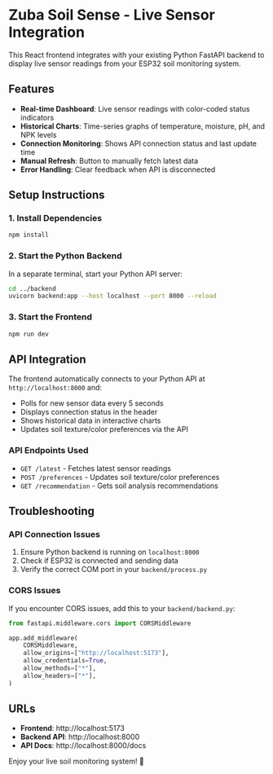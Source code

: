 # Zuba Soil Sense - Live Sensor Integration

This React frontend integrates with your existing Python FastAPI backend to display live sensor readings from your ESP32 soil monitoring system.

## Features
- **Real-time Dashboard**: Live sensor readings with color-coded status indicators
- **Historical Charts**: Time-series graphs of temperature, moisture, pH, and NPK levels
- **Connection Monitoring**: Shows API connection status and last update time
- **Manual Refresh**: Button to manually fetch latest data
- **Error Handling**: Clear feedback when API is disconnected

## Setup Instructions

### 1. Install Dependencies
```bash
npm install
```

### 2. Start the Python Backend
In a separate terminal, start your Python API server:
```bash
cd ../backend
uvicorn backend:app --host localhost --port 8000 --reload
```

### 3. Start the Frontend
```bash
npm run dev
```

## API Integration

The frontend automatically connects to your Python API at `http://localhost:8000` and:
- Polls for new sensor data every 5 seconds
- Displays connection status in the header
- Shows historical data in interactive charts
- Updates soil texture/color preferences via the API

### API Endpoints Used
- `GET /latest` - Fetches latest sensor readings
- `POST /preferences` - Updates soil texture/color preferences
- `GET /recommendation` - Gets soil analysis recommendations

## Troubleshooting

### API Connection Issues
1. Ensure Python backend is running on `localhost:8000`
2. Check if ESP32 is connected and sending data
3. Verify the correct COM port in your `backend/process.py`

### CORS Issues
If you encounter CORS issues, add this to your `backend/backend.py`:

```python
from fastapi.middleware.cors import CORSMiddleware

app.add_middleware(
    CORSMiddleware,
    allow_origins=["http://localhost:5173"],
    allow_credentials=True,
    allow_methods=["*"],
    allow_headers=["*"],
)
```

## URLs
- **Frontend**: http://localhost:5173
- **Backend API**: http://localhost:8000
- **API Docs**: http://localhost:8000/docs

Enjoy your live soil monitoring system! 🌱
